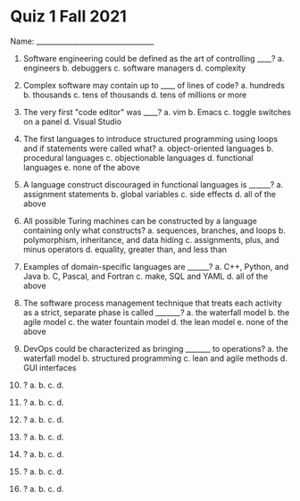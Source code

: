 # Quiz 1 Fall 2021


Name: _________________________________


1. Software engineering could be defined as the art of controlling ____?
a. engineers
b. debuggers
c. software managers
d. complexity


2. Complex software may contain up to ____ of lines of code?
a. hundreds
b. thousands
c. tens of thousands
d. tens of millions or more


3. The very first "code editor" was ____?
a. vim
b. Emacs
c. toggle switches on a panel
d. Visual Studio


4. The first languages to introduce structured programming using loops and if
statements were called what?
a. object-oriented languages
b. procedural languages
c. objectionable languages
d. functional languages
e. none of the above


5. A language construct discouraged in functional languages is ______?
a. assignment statements
b. global variables
c. side effects
d. all of the above


6. All possible Turing machines can be constructed by a language containing
only what constructs?
a. sequences, branches, and loops
b. polymorphism, inheritance, and data hiding
c. assignments, plus, and minus operators
d. equality, greater than, and less than


7. Examples of domain-specific languages are ______?
a. C++, Python, and Java
b. C, Pascal, and Fortran
c. make, SQL and YAML
d. all of the above


8. The software process management technique that treats each activity as a
strict, separate phase is called _______?
a. the waterfall model
b. the agile model
c. the water fountain model
d. the lean model
e. none of the above


9. DevOps could be characterized as bringing _______ to operations?
a. the waterfall model
b. structured programming
c. lean and agile methods
d. GUI interfaces


10. ?
a.
b.
c.
d.


11. ?
a.
b.
c.
d.


12. ?
a.
b.
c.
d.


13. ?
a.
b.
c.
d.


14. ?
a.
b.
c.
d.


15. ?
a.
b.
c.
d.


16. ?
a.
b.
c.
d.



